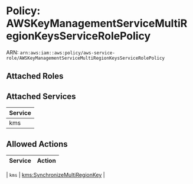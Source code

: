 # Policy: AWSKeyManagementServiceMultiRegionKeysServiceRolePolicy

ARN: `arn:aws:iam::aws:policy/aws-service-role/AWSKeyManagementServiceMultiRegionKeysServiceRolePolicy`

## Attached Roles

## Attached Services

| Service |
|---------|
| kms |

## Allowed Actions

| Service | Action |
|:-------:|--------|

| `kms` | [kms:SynchronizeMultiRegionKey](../actions.md#kms:synchronizemultiregionkey) |
